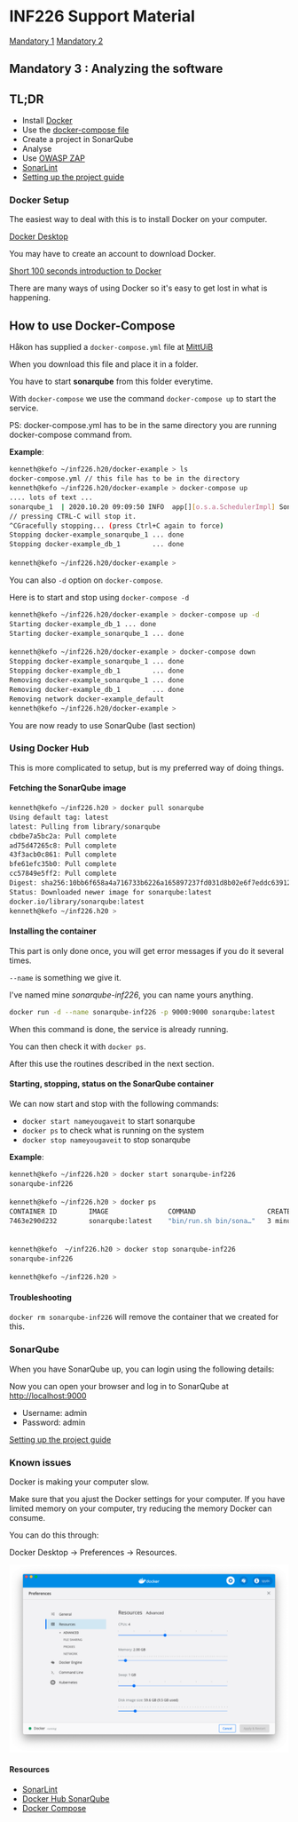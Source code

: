 # INF226 Support Material

[Mandatory 1](mandatory1.md)
[Mandatory 2](mandatory2.md)

## Mandatory 3 : Analyzing the software

## TL;DR

* Install [Docker](https://www.docker.com/products/docker-desktop)
* Use the [docker-compose file](https://mitt.uib.no/courses/24957/files/2835955/download?download_frd=1)
* Create a project in SonarQube
* Analyse
* Use [OWASP ZAP](https://www.zaproxy.org/download/)
* [SonarLint](https://www.sonarlint.org/)
* [Setting up the project guide](sonarguide.md)

### Docker Setup

The easiest way to deal with this is to install Docker on your computer.

[Docker Desktop](https://www.docker.com/products/docker-desktop)

You may have to create an account to download Docker.

[Short 100 seconds introduction to Docker](https://www.youtube.com/watch?v=Gjnup-PuquQ)

There are many ways of using Docker so it's easy to get lost in what is happening.

## How to use Docker-Compose

Håkon has supplied a `docker-compose.yml` file at [MittUiB](https://mitt.uib.no/courses/24957/files/2835955/download?download_frd=1)

When you download this file and place it in a folder.

You have to start __sonarqube__ from this folder everytime.

With `docker-compose` we use the command `docker-compose up` to start the service.

PS: docker-compose.yml has to be in the same directory you are running docker-compose command from.

__Example__:

```sh
kenneth@kefo ~/inf226.h20/docker-example > ls
docker-compose.yml // this file has to be in the directory 
kenneth@kefo ~/inf226.h20/docker-example > docker-compose up
.... lots of text ...
sonarqube_1  | 2020.10.20 09:09:50 INFO  app[][o.s.a.SchedulerImpl] SonarQube is up
// pressing CTRL-C will stop it.
^CGracefully stopping... (press Ctrl+C again to force)
Stopping docker-example_sonarqube_1 ... done
Stopping docker-example_db_1        ... done

kenneth@kefo ~/inf226.h20/docker-example >
```

You can also `-d` option on `docker-compose`.

Here is to start and stop using `docker-compose -d`

```sh
kenneth@kefo ~/inf226.h20/docker-example > docker-compose up -d
Starting docker-example_db_1 ... done
Starting docker-example_sonarqube_1 ... done

kenneth@kefo ~/inf226.h20/docker-example > docker-compose down
Stopping docker-example_sonarqube_1 ... done
Stopping docker-example_db_1        ... done
Removing docker-example_sonarqube_1 ... done
Removing docker-example_db_1        ... done
Removing network docker-example_default
kenneth@kefo ~/inf226.h20/docker-example > 
```

You are now ready to use SonarQube (last section)


### Using Docker Hub

This is more complicated to setup, but is my preferred way of doing things.

#### Fetching the SonarQube image

```sh
kenneth@kefo ~/inf226.h20 > docker pull sonarqube
Using default tag: latest
latest: Pulling from library/sonarqube
cbdbe7a5bc2a: Pull complete 
ad75d47265c8: Pull complete 
43f3acb0c861: Pull complete 
bfe61efc35b0: Pull complete 
cc57849e5ff2: Pull complete 
Digest: sha256:10bb6f658a4a716733b6226a165897237fd031d8b02e6f7eddc639125eb8607e
Status: Downloaded newer image for sonarqube:latest
docker.io/library/sonarqube:latest
kenneth@kefo ~/inf226.h20 >
```

#### Installing the container

This part is only done once, you will get error messages if you do it several times.

`--name` is something we give it.

 I've named mine *sonarqube-inf226*, you can name yours anything.

```sh
docker run -d --name sonarqube-inf226 -p 9000:9000 sonarqube:latest
```

When this command is done, the service is already running.

You can then check it with `docker ps`.

After this use the routines described in the next section.

#### Starting, stopping, status on the SonarQube container

We can now start and stop with the following commands:

* `docker start nameyougaveit` to start sonarqube
* `docker ps` to check what is running on the system
* `docker stop nameyougaveit` to stop sonarqube

__Example__:

```sh
kenneth@kefo ~/inf226.h20 > docker start sonarqube-inf226 
sonarqube-inf226

kenneth@kefo ~/inf226.h20 > docker ps  
CONTAINER ID        IMAGE               COMMAND                  CREATED             STATUS              PORTS                    NAMES
7463e290d232        sonarqube:latest    "bin/run.sh bin/sona…"   3 minutes ago       Up 7 seconds        0.0.0.0:9000->9000/tcp   sonarqube-inf226


kenneth@kefo  ~/inf226.h20 > docker stop sonarqube-inf226 
sonarqube-inf226

kenneth@kefo ~/inf226.h20 >
```

#### Troubleshooting

`docker rm sonarqube-inf226` will remove the container that we created for this.

### SonarQube

When you have SonarQube up, you can login using the following details:

Now you can open your browser and log in to SonarQube at [http://localhost:9000](http://localhost:9000)

* Username: admin
* Password: admin

[Setting up the project guide](sonarguide.md)

### Known issues

Docker is making your computer slow.

Make sure that you ajust the Docker settings for your computer.
If you have limited memory on your computer, try reducing the memory Docker can consume.

You can do this through:

Docker Desktop -> Preferences -> Resources.

![DockerResources](img/dockerres.png)


#### Resources

* [SonarLint](https://www.sonarlint.org/)
* [Docker Hub SonarQube](https://hub.docker.com/_/sonarqube/)
* [Docker Compose](https://docs.docker.com/compose/)